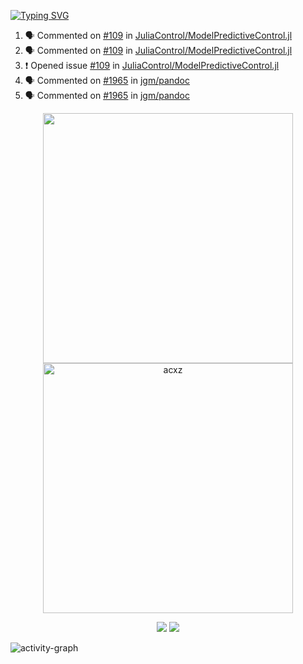 [![Typing SVG](https://readme-typing-svg.herokuapp.com?size=16&color=AFFFA3&multiline=true&height=75&lines=contributing+to+robotics%2Fae%2Fml%2Fgpu;packaging+it+for+archlinux;ricer)](https://git.io/typing-svg)

<!--START_SECTION:activity-->
1. 🗣 Commented on [#109](https://github.com/JuliaControl/ModelPredictiveControl.jl/issues/109#issuecomment-2390322673) in [JuliaControl/ModelPredictiveControl.jl](https://github.com/JuliaControl/ModelPredictiveControl.jl)
2. 🗣 Commented on [#109](https://github.com/JuliaControl/ModelPredictiveControl.jl/issues/109#issuecomment-2384731273) in [JuliaControl/ModelPredictiveControl.jl](https://github.com/JuliaControl/ModelPredictiveControl.jl)
3. ❗ Opened issue [#109](https://github.com/JuliaControl/ModelPredictiveControl.jl/issues/109) in [JuliaControl/ModelPredictiveControl.jl](https://github.com/JuliaControl/ModelPredictiveControl.jl)
4. 🗣 Commented on [#1965](https://github.com/jgm/pandoc/issues/1965#issuecomment-2368345119) in [jgm/pandoc](https://github.com/jgm/pandoc)
5. 🗣 Commented on [#1965](https://github.com/jgm/pandoc/issues/1965#issuecomment-2366999117) in [jgm/pandoc](https://github.com/jgm/pandoc)
<!--END_SECTION:activity-->

<p align="center">
  <img width="400em" src=https://github-readme-stats.vercel.app/api?username=acxz&include_all_commits=true&show_icons=true />
  <img width="400em" src="https://github-readme-streak-stats.herokuapp.com/?user=acxz&" alt="acxz" />
</p>

<p align="center">
  <img src=https://github-readme-stats.vercel.app/api/top-langs/?username=acxz&layout=compact />
  <img src=https://github-profile-trophy.vercel.app/?username=acxz&row=2&column=4 />
</p>

![activity-graph](https://github-readme-activity-graph.vercel.app/graph?username=acxz&bg_color=053c4a&color=ffffff&line=76c533&point=8f2fe1&area=true&hide_border=true&hide_title=true)
